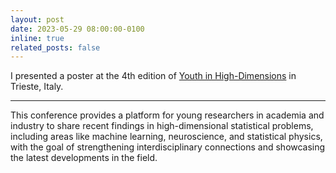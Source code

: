 ```yaml
---
layout: post
date: 2023-05-29 08:00:00-0100
inline: true
related_posts: false
---
```


I presented a poster at the 4th edition of [Youth in High-Dimensions](https://indico.ictp.it/event/10175) in Trieste, Italy.

***

This conference provides a platform for young researchers in academia and industry to share recent findings in high-dimensional statistical problems, including areas like machine learning, neuroscience, and statistical physics, with the goal of strengthening interdisciplinary connections and showcasing the latest developments in the field.